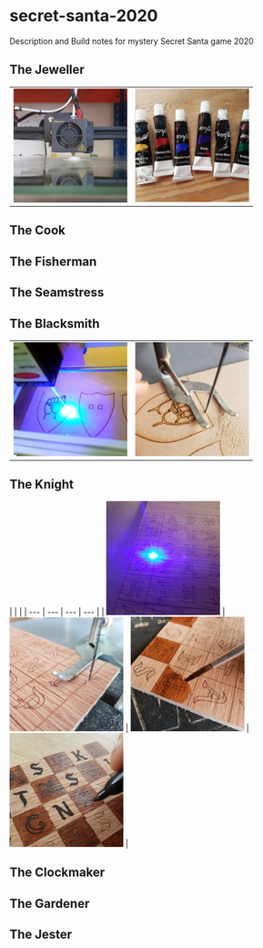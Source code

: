 # secret-santa-2020
Description and Build notes for mystery Secret Santa game 2020

## The Jeweller

| | |
| --- | --- |
| <img src="photos/jeweller_1.jpg" width="200"> | <img src="photos/jeweller_2.jpg" width="200"> |

## The Cook

## The Fisherman

## The Seamstress

## The Blacksmith

| | |
| --- | --- |
| <img src="photos/armourer_1.jpg" width="200"> | <img src="photos/armourer_2.jpg" width="200"> |

## The Knight

| | |
| --- | --- | --- | --- |
| <img src="photos/knight_1.jpg" width="200"> | <img src="photos/knight_2.jpg" width="200"> | <img src="photos/knight_3.jpg" width="200"> | <img src="photos/knight_4.jpg" width="200"> |

## The Clockmaker

## The Gardener

## The Jester
